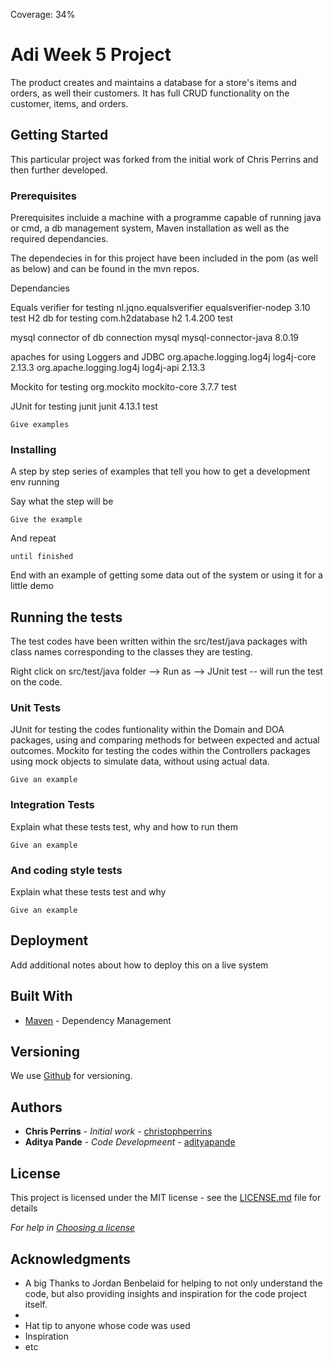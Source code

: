 Coverage: 34%
# Adi Week 5 Project 

The product creates and maintains a database for a store's items and orders, as well their customers. It has full CRUD functionality on the customer, items, and orders. 

## Getting Started

This particular project was forked from the initial work of Chris Perrins and then further developed.

### Prerequisites

Prerequisites incluide a machine with a programme capable of running java or cmd, a db management system, Maven installation as well as the required dependancies.

The dependecies in for this project have been included in the pom (as well as below) and can be found in the mvn repos.

Dependancies

Equals verifier for testing
    <dependency>
			<groupId>nl.jqno.equalsverifier</groupId>
			<artifactId>equalsverifier-nodep</artifactId>
			<version>3.10</version>
			<scope>test</scope>
		</dependency>
H2 db for testing 
		<dependency>
			<groupId>com.h2database</groupId>
			<artifactId>h2</artifactId>
			<version>1.4.200</version>
			<scope>test</scope>
		</dependency>
    
mysql connector of db connection
		<!-- https://mvnrepository.com/artifact/mysql/mysql-connector-java -->
		<dependency>
			<groupId>mysql</groupId>
			<artifactId>mysql-connector-java</artifactId>
			<version>8.0.19</version>
		</dependency>
 
 apaches for using Loggers and JDBC
		<dependency>
			<groupId>org.apache.logging.log4j</groupId>
			<artifactId>log4j-core</artifactId>
			<version>2.13.3</version>
		</dependency>
		<dependency>
			<groupId>org.apache.logging.log4j</groupId>
			<artifactId>log4j-api</artifactId>
			<version>2.13.3</version>
		</dependency>
    
Mockito for testing
		<!-- https://mvnrepository.com/artifact/org.mockito/mockito-core -->
		<dependency>
			<groupId>org.mockito</groupId>
			<artifactId>mockito-core</artifactId>
			<version>3.7.7</version>
			<scope>test</scope>
		</dependency>
    
JUnit for testing
		<!-- https://mvnrepository.com/artifact/junit/junit -->
		<dependency>
			<groupId>junit</groupId>
			<artifactId>junit</artifactId>
			<version>4.13.1</version>
			<scope>test</scope>
		</dependency>
```
Give examples
```

### Installing

A step by step series of examples that tell you how to get a development env running

Say what the step will be

```
Give the example
```

And repeat

```
until finished
```

End with an example of getting some data out of the system or using it for a little demo

## Running the tests

The test codes have been written within the src/test/java packages with class names corresponding to the classes they are testing.

Right click on src/test/java folder --> Run as --> JUnit test -- will run the test on the code.

### Unit Tests 

JUnit for testing the codes funtionality within the Domain and DOA packages, using and comparing methods for between expected and actual outcomes.
Mockito for testing the codes within the Controllers packages using mock objects to simulate data, without using actual data.
```
Give an example
```

### Integration Tests 
Explain what these tests test, why and how to run them

```
Give an example
```

### And coding style tests

Explain what these tests test and why

```
Give an example
```

## Deployment

Add additional notes about how to deploy this on a live system

## Built With

* [Maven](https://maven.apache.org/) - Dependency Management

## Versioning

We use [Github](https://github.com/) for versioning.

## Authors

* **Chris Perrins** - *Initial work* - [christophperrins](https://github.com/christophperrins)
* **Aditya Pande** - *Code Developmeent* - [adityapande](https://github.com/aditya2133)

## License

This project is licensed under the MIT license - see the [LICENSE.md](LICENSE.md) file for details 

*For help in [Choosing a license](https://choosealicense.com/)*

## Acknowledgments
* A big Thanks to Jordan Benbelaid for helping to not only understand the code, but also providing insights and inspiration for the code project itself.
* 
* Hat tip to anyone whose code was used
* Inspiration
* etc

